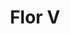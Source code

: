 ---
title: Flor V
date: 
draft: false

# descripcion
description : Aros pasantes colgantes en plata 925 y cristal.

materials: Plata 925

color: 

dimensions: Largo 3,00 cm

code: 01-01-1073

type: "Aros"

categories: []

price: $5.390,00

price_eftvo: $4.580,00

# Images
# first image will be shown in the product page
images:
  # - image: "images/path_to_image"
  # La ubicacion de las imagenes es imagenes/Aros/Aros.Colgantes/01-01-1073-flor-v
  - image: "./images/aros/colgantes/01-01-1073-flor-v_a.jpg"
  - image: "./images/aros/colgantes/01-01-1073-flor-v_b.jpg"
---